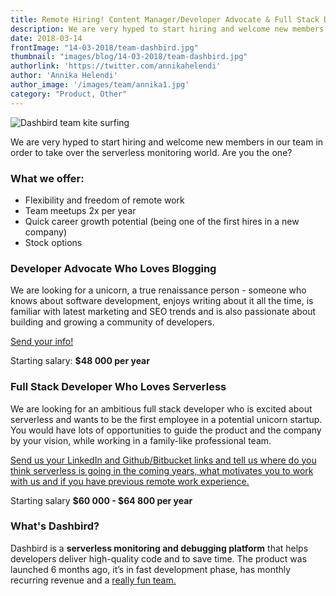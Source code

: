 ```yaml
---
title: Remote Hiring! Content Manager/Developer Advocate & Full Stack Developer
description: We are very hyped to start hiring and welcome new members in our team.
date: 2018-03-14
frontImage: "14-03-2018/team-dashbird.jpg"
thumbnail: "images/blog/14-03-2018/team-dashbird.jpg"
authorlink: 'https://twitter.com/annikahelendi'
author: 'Annika Helendi'
author_image: '/images/team/annika1.jpg'
category: "Product, Other"
---
```


![Dashbird team kite surfing](/images/blog/14-03-2018/team-dashbird.jpg)


  We are very hyped to start hiring and welcome new members in our team in order to take over the serverless monitoring world. Are you the one?

### What we offer:
  - Flexibility and freedom of remote work
  - Team meetups 2x per year
  - Quick career growth potential (being one of the first hires in a new company)
  - Stock options


### Developer Advocate Who Loves Blogging
  We are looking for a unicorn, a true renaissance person - someone who knows about software development, enjoys writing about it all the time, is familiar with latest marketing and SEO trends and is also passionate about building and growing a community of developers.

[Send your info!](mailto:jobs@dashbird.io)

  Starting salary: **$48 000 per year**


### Full Stack Developer Who Loves Serverless
  We are looking for an ambitious full stack developer who is excited about serverless and wants to be the first employee in a potential unicorn startup. You would have lots of opportunities to guide the product and the company by your vision, while working in a family-like professional team.


  [Send us your LinkedIn and Github/Bitbucket links and tell us where do you think serverless is going in the coming years, what motivates you to work with us and if you have previous remote work experience.](mailto:mikk@dashbird.io)


  Starting salary **$60 000 - $64 800 per year**


### What's Dashbird?
  Dashbird is a **serverless monitoring and debugging platform** that helps developers deliver high-quality code and to save time. The product was launched 6 months ago, it’s in fast development phase, has monthly recurring revenue and a [really fun team.](https://instagram.com/dashbirdteam)
